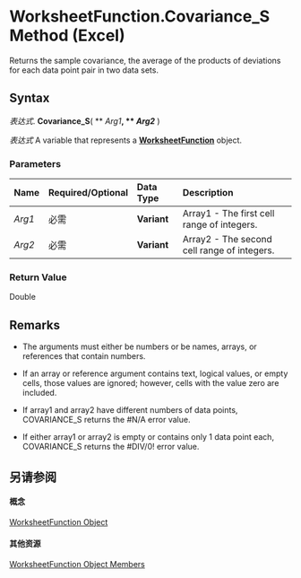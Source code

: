 
# WorksheetFunction.Covariance_S Method (Excel)

Returns the sample covariance, the average of the products of deviations for each data point pair in two data sets.


## Syntax

 _表达式_. **Covariance_S**( ** _Arg1_**, ** _Arg2_** )

 _表达式_ A variable that represents a **[WorksheetFunction](7b1d5639-363d-632c-2cf0-2232562646b6.md)** object.


### Parameters



|**Name**|**Required/Optional**|**Data Type**|**Description**|
|:-----|:-----|:-----|:-----|
| _Arg1_|必需|**Variant**|Array1 - The first cell range of integers.|
| _Arg2_|必需|**Variant**|Array2 - The second cell range of integers.|

### Return Value

Double


## Remarks




- The arguments must either be numbers or be names, arrays, or references that contain numbers.
    
- If an array or reference argument contains text, logical values, or empty cells, those values are ignored; however, cells with the value zero are included.
    
- If array1 and array2 have different numbers of data points, COVARIANCE_S returns the #N/A error value.
    
- If either array1 or array2 is empty or contains only 1 data point each, COVARIANCE_S returns the #DIV/0! error value.
    



## 另请参阅


#### 概念


[WorksheetFunction Object](7b1d5639-363d-632c-2cf0-2232562646b6.md)
#### 其他资源


[WorksheetFunction Object Members](http://msdn.microsoft.com/library/6811ca87-4b53-0bff-88c9-30bf7497879a%28Office.15%29.aspx)